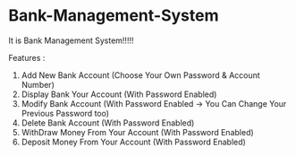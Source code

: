 # Bank-Management-System

It is Bank Management System!!!!!

Features : 

1) Add New Bank Account (Choose Your Own Password & Account Number)
2) Display Bank Your Account (With Password Enabled)
3) Modify Bank Account (With Password Enabled -> You Can Change Your Previous Password too)
4) Delete Bank Account (With Password Enabled)
5) WithDraw Money From Your Account (With Password Enabled)
6) Deposit Money From Your Account (With Password Enabled)

